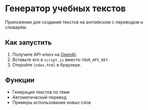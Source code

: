 # Генератор учебных текстов

Приложение для создания текстов на английском с переводом и словарём.

## Как запустить
1. Получите API-ключ на [OpenAI](https://platform.openai.com/api-keys).
2. Вставьте его в `script.js` вместо `YOUR_API_KEY`.
3. Откройте `index.html` в браузере.

## Функции
- Генерация текстов по теме
- Автоматический перевод
- Примеры использования новых слов
